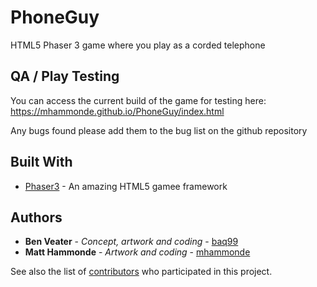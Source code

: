 # PhoneGuy
HTML5 Phaser 3 game where you play as a corded telephone

## QA / Play Testing

You can access the current build of the game for testing here: https://mhammonde.github.io/PhoneGuy/index.html

Any bugs found please add them to the bug list on the github repository

## Built With

* [Phaser3](http://www.phaser.io) - An amazing HTML5 gamee framework

## Authors

* **Ben Veater** - *Concept, artwork and coding* - [baq99](https://github.com/baq99)
* **Matt Hammonde** - *Artwork and coding* - [mhammonde](https://github.com/mhammonde)

See also the list of [contributors](https://github.com/baq99/PhoneGuy/contributors) who participated in this project.
